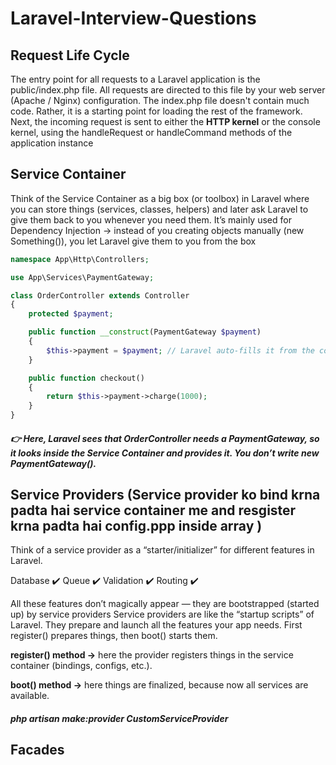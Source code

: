 # Laravel-Interview-Questions

## Request Life Cycle
The entry point for all requests to a Laravel application is the public/index.php file. All requests are directed to this file by your web server (Apache / Nginx) configuration. 
The index.php file doesn't contain much code. Rather, it is a starting point for loading the rest of the framework. 
Next, the incoming request is sent to either the **HTTP kernel** or the console kernel, using the handleRequest or handleCommand methods of the application instance

## Service Container
Think of the Service Container as a big box (or toolbox) in Laravel where you can store things (services, classes, helpers) and later ask Laravel to give them back to you whenever you need them.
It’s mainly used for Dependency Injection → instead of you creating objects manually (new Something()), you let Laravel give them to you from the box

```php
namespace App\Http\Controllers;

use App\Services\PaymentGateway;

class OrderController extends Controller
{
    protected $payment;

    public function __construct(PaymentGateway $payment)
    {
        $this->payment = $payment; // Laravel auto-fills it from the container
    }

    public function checkout()
    {
        return $this->payment->charge(1000);
    }
}

```
##### 👉 Here, Laravel sees that OrderController needs a PaymentGateway, so it looks inside the Service Container and provides it. You don’t write new PaymentGateway().

## Service Providers (Service provider ko bind krna padta hai service container me and resgister krna padta hai config.ppp inside array )
Think of a service provider as a “starter/initializer” for different features in Laravel.

Database ✔️
Queue ✔️
Validation ✔️
Routing ✔️

All these features don’t magically appear — they are bootstrapped (started up) by service providers
Service providers are like the “startup scripts” of Laravel. They prepare and launch all the features your app needs. First register() prepares things, then boot() starts them.

**register() method →** here the provider registers things in the service container (bindings, configs, etc.).

**boot() method →** here things are finalized, because now all services are available.

##### php artisan make:provider CustomServiceProvider

## Facades

